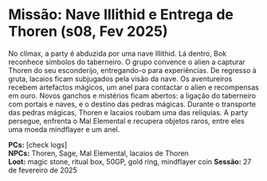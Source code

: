 # Missão: Nave Illithid e Entrega de Thoren (s08, Fev 2025)

No clímax, a party é abduzida por uma nave Illithid. Lá dentro, Bok reconhece símbolos do taberneiro. O grupo convence o alien a capturar Thoren do seu esconderijo, entregando-o para experiências. De regresso à gruta, lacaios ficam subjugados pela visão da nave. Os aventureiros recebem artefactos mágicos, um anel para contactar o alien e recompensas em ouro. Novos ganchos e mistérios ficam abertos: a ligação do taberneiro com portais e naves, e o destino das pedras mágicas.
Durante o transporte das pedras mágicas, Thoren e lacaios roubam uma das relíquias. A party persegue, enfrenta o Mal Elemental e recupera objetos raros, entre eles uma moeda mindflayer e um anel.

**PCs:** [check logs]  
**NPCs:** Thoren, Sage, Mal Elemental, lacaios de Thoren  
**Loot:** magic stone, ritual box, 50GP, gold ring, mindflayer coin
**Sessão:** 27 de fevereiro de 2025
